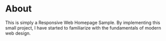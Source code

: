 # About
<p>This is simply a Responsive Web Homepage Sample. By implementing this small project, I have started to familiarize with the fundamentals of modern web design.</p>

